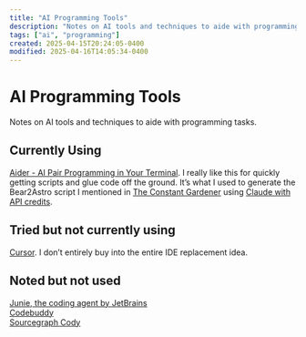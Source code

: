 ```yaml
---
title: "AI Programming Tools"
description: "Notes on AI tools and techniques to aide with programming tasks."
tags: ["ai", "programming"]
created: 2025-04-15T20:24:05-0400
modified: 2025-04-16T14:05:34-0400
---
```

# AI Programming Tools

Notes on AI tools and techniques to aide with programming tasks.

## Currently Using

[Aider - AI Pair Programming in Your Terminal](https://aider.chat). I really like this for quickly getting scripts and glue code off the ground. It’s what I used to generate the Bear2Astro script I mentioned in [The Constant Gardener](/garden/plant/the-constant-gardener) using [Claude with API credits](https://console.anthropic.com/login).

## Tried but not currently using

[Cursor](https://www.cursor.com/). I don’t entirely buy into the entire IDE replacement idea.

## Noted but not used

[Junie, the coding agent by JetBrains](https://www.jetbrains.com/junie/)  
[Codebuddy](https://codebuddy.ca/)  
[Sourcegraph Cody](https://sourcegraph.com/cody)